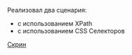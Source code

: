 Реализовал два сценария: 
* с использованием XPath
* с использованием CSS Селекторов

[Скрин](https://github.com/Skitovich/test-task/blob/master/build/reports/tests/C/Users/Ruslan/Downloads/aqa-code-aqa4/aqa-code-aqa4/web.png) 
